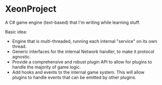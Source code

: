 # XeonProject
A C# game engine (text-based) that I'm writing while learning stuff.

Basic idea:
- Engine that is multi-threaded, running each internal "service" on its own thread.
- Generic interfaces for the internal Network handler, to make it protocol agnostic.
- Provide a comprehensive and robust plugin API to allow for plugins to handle the majority of game logic.
- Add hooks and events to the internal game system. This will allow plugins to handle events that can be emitted by other plugins.
